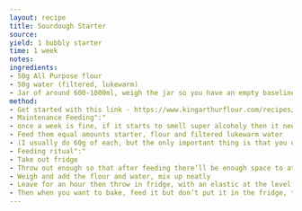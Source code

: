 ```yaml
---
layout: recipe
title: Sourdough Starter
source: 
yield: 1 bubbly starter
time: 1 week
notes: 
ingredients:
- 50g All Purpose flour
- 50g water (filtered, lukewarm)
- Jar of around 600-1000ml, weigh the jar so you have an empty baseline, and mark a few 1/2 cup lines
method:
- Get started with this link - https://www.kingarthurflour.com/recipes/sourdough-starter-recipe
- Maintenance Feeding":"
- once a week is fine, if it starts to smell super alcoholy then it needs a feed. Fridge slows down how often it needs to be fed
- Feed them equal amounts starter, flour and filtered lukewarm water
- (I usually do 60g of each, but the only important thing is that you do equal amounts flour and water added, as you want to keep the water % consistent)
- Feeding ritual":"
- Take out fridge 
- Throw out enough so that after feeding there’ll be enough space to at least double
- Weigh and add the flour and water, mix up neatly 
- Leave for an hour then throw in fridge, with an elastic at the level
- Then when you want to bake, feed it but don’t put it in the fridge, then use it in your recipe when it’s doubled in size
---
```

